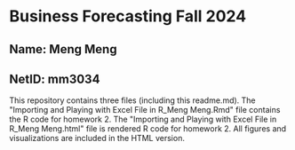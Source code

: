 # Business Forecasting Fall 2024

## Name: Meng Meng
## NetID: mm3034

This repository contains three files (including this readme.md). The "Importing and Playing with Excel File in R_Meng Meng.Rmd" file contains the R code for homework 2. The "Importing and Playing with Excel File in R_Meng Meng.html" file is rendered R code for homework 2. All figures and visualizations are included in the HTML version. 
